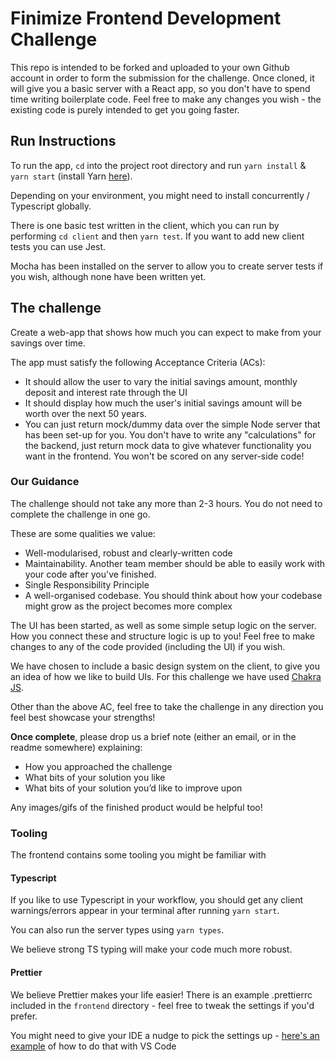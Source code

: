 # Finimize Frontend Development Challenge

This repo is intended to be forked and uploaded to your own Github account in
order to form the submission for the challenge. Once cloned, it will give you a basic server with a React app, so you don't have to spend time writing boilerplate code. Feel free to make any changes you wish - the existing code is purely intended to get you going faster.

## Run Instructions

To run the app, `cd` into the project root directory and run `yarn install` & `yarn start`
(install Yarn [here](https://yarnpkg.com/en/docs/install)).

Depending on your environment, you might need to install concurrently / Typescript globally.

There is one basic test written in the client, which you can run by performing
`cd client` and then `yarn test`. If you want to add new client tests you can use Jest.

Mocha has been installed on the server to allow you to create server tests if you wish,
although none have been written yet.

## The challenge

Create a web-app that shows how much you can expect to make from your savings over time.

The app must satisfy the following Acceptance Criteria (ACs):

* It should allow the user to vary the initial savings amount, monthly deposit and interest rate through the UI
* It should display how much the user's initial savings amount will be worth over the next 50 years.
* You can just return mock/dummy data over the simple Node server that has been set-up for you. You don't have to write any "calculations" for the backend, just return mock data to give whatever functionality you want in the frontend. You won't be scored on any server-side code!

### Our Guidance

The challenge should not take any more than 2-3 hours. You do not need to complete the challenge in one go.

These are some qualities we value:
 * Well-modularised, robust and clearly-written code
 * Maintainability. Another team member should be able to easily work with your code after you've finished. 
 * Single Responsibility Principle
 * A well-organised codebase. You should think about how your codebase might grow as the project becomes more complex

The UI has been started, as well as some simple setup logic on the server. How you connect these and structure logic is up to you! Feel free to make changes to any of the code provided (including the UI) if you wish.

We have chosen to include a basic design system on the client, to give you an idea of how we like to build UIs. For this challenge we have used [Chakra JS](https://chakra-ui.com/docs/getting-started). 

Other than the above AC, feel free to take the challenge in any direction you feel best showcase your strengths!

**Once complete**, please drop us a brief note (either an email, or in the readme somewhere) explaining:
* How you approached the challenge
* What bits of your solution you like
* What bits of your solution you’d like to improve upon

Any images/gifs of the finished product would be helpful too!

### Tooling

The frontend contains some tooling you might be familiar with

#### Typescript

If you like to use Typescript in your workflow, you should get any client warnings/errors appear in your terminal after running `yarn start`.

You can also run the server types using `yarn types`.

We believe strong TS typing will make your code much more robust.

#### Prettier

We believe Prettier makes your life easier! There is an example .prettierrc included in the `frontend` directory - feel free to tweak the settings if you'd prefer.

You might need to give your IDE a nudge to pick the settings up - [here's an example](https://stackoverflow.com/a/58669550/4388938) of how to do that with VS Code


